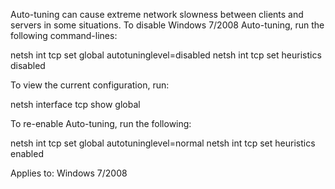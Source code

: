 Auto-tuning can cause extreme network slowness between clients and servers in some situations. To disable Windows 7/2008 
Auto-tuning, run the following command-lines:

 netsh int tcp set global autotuninglevel=disabled
 netsh int tcp set heuristics disabled

To view the current configuration, run:

 netsh interface tcp show global

To re-enable Auto-tuning, run the following:

 netsh int tcp set global autotuninglevel=normal
 netsh int tcp set heuristics enabled

Applies to: Windows 7/2008
